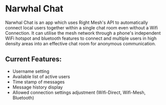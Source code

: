 # Narwhal Chat

Narwhal Chat is an app which uses Right Mesh's API to automatically connect local users together within a single chat room
even without a Wifi Connection. It can utilise the mesh network through a phone's independent WiFi hotspot and bluetooth features
to connect and multiple users in high density areas into an effective chat 
room for anonymous communication.

## Current Features:
  * Username setting
  * Available list of active users
  * Time stamp of messages
  * Message history display
  * Allowed connection settings adjustment (Wifi-Direct, Wifi-Mesh, Bluetooth)
  

